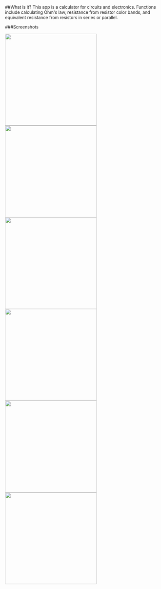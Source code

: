 ##What is it?
This app is a calculator for circuits and electronics. Functions include calculating Ohm's law, resistance from resistor color bands,
and equivalent resistance from resistors in series or parallel.

###Screenshots

<img src="https://cloud.githubusercontent.com/assets/23199529/22173756/440bbdf4-df9a-11e6-90ed-e8f552c65155.jpg" width="300">
<img src="https://cloud.githubusercontent.com/assets/23199529/22173833/408fb3e0-df9c-11e6-899b-31f7ebfefda0.jpg" width ="300">
<img src="https://cloud.githubusercontent.com/assets/23199529/22173763/5af32e12-df9a-11e6-8495-b8ce8dd0597a.jpg" width ="300">
<img src="https://cloud.githubusercontent.com/assets/23199529/22173764/5e086374-df9a-11e6-8296-70ecde5d70b3.jpg" width = "300">
<img src="https://cloud.githubusercontent.com/assets/23199529/22173766/65b70cec-df9a-11e6-89b8-dc6949be07b8.jpg" width ="300">
<img src="https://cloud.githubusercontent.com/assets/23199529/22173768/68692b00-df9a-11e6-997f-7efbff7e9dce.jpg" width ="300">

